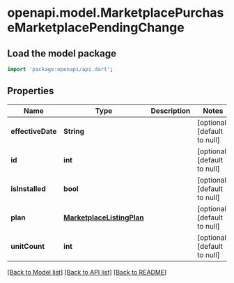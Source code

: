 # openapi.model.MarketplacePurchaseMarketplacePendingChange

## Load the model package
```dart
import 'package:openapi/api.dart';
```

## Properties
Name | Type | Description | Notes
------------ | ------------- | ------------- | -------------
**effectiveDate** | **String** |  | [optional] [default to null]
**id** | **int** |  | [optional] [default to null]
**isInstalled** | **bool** |  | [optional] [default to null]
**plan** | [**MarketplaceListingPlan**](MarketplaceListingPlan.md) |  | [optional] [default to null]
**unitCount** | **int** |  | [optional] [default to null]

[[Back to Model list]](../README.md#documentation-for-models) [[Back to API list]](../README.md#documentation-for-api-endpoints) [[Back to README]](../README.md)


